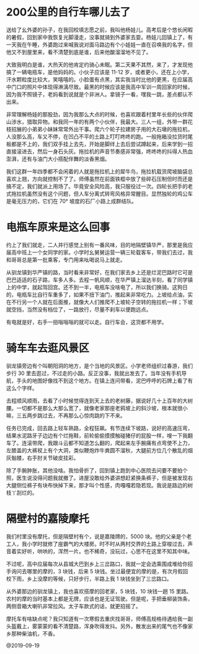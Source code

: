 # 200公里的自行车哪儿去了

送给了幺外婆的孙子，在我回校填志愿之前，我叫他杨娃儿。高考后是个悠长闲暇的暑假，回到家中我恢复光脚漫走，没事就骑到外婆家去耍。杨娃儿回镇上了，有一天我在午睡，外婆跑过来喊我说对面马路边有个小娃娃一直在召唤我的名字，但他又不到屋里来，看不清楚到底是谁，后来他酸溜溜地不见了。

大致我明白是谁，大热天的他肯定约骑心未眠。第二天果不其然，来了，才发现他搞了一辆电瓶车，是他妈妈的。小伙子应该是 11-12 岁，或者更小，还在上小学，汗水颗粒度比较大，笑嘻嘻的。小脸蛋有点黑，其实我当时比他的更黑，在应届高中门口的照片中体现得淋漓尽致。最黑的时候应该是我高中军训一周回家的时候，因为我不照镜子，老妈看到说就是个非洲人。拿镜子一看，嘿我一跳，差点都认不出来。

非常理解杨娃的那股劲，因为我那么大点的时候，也喜欢跟着村里年长些的伙伴爬山涉水，猎取异物。和我同一年的有两个小伙伴，我最大。三人一组，外带一群花枝招展的小弟弟小妹妹常常外出干事。爬六个轮子拉建房子用的大石墩的拖拉机，人没那么高，车又不停，在凹凸不平的土路上叮叮咚咚的跑。一般拖箱没拉货时尾板都是不上的，我们双手挂上去先，开始是脚绊上去后尝试蹲起来，后来学到一招直接滚进去，然后一身石头灰。拖拉机的声音节奏感非常强，咚咚咚的抖得人热血澎湃，还有与油门大小搭配伴舞的淡香黑烟。

我们这群一年四季都不会闲着的人就是拖拉机上的犀牛鸟，拖拉机载货爬坡脑袋总喜欢上翘，方向就控制不了了。师傅虽然在前面铁框中放了些碎石压制但时而还是搞不定，我们就派上用场了。毕竟安全风险高，我只服役过一次。四轮长把手的老式拖拉机虽然没有这个问题，但人车分离式转弯风格异常醒目。显然独轮的鸡公车是毫无压力的，它们在 70° 坡度的石厂小路上成群结队。

# 电瓶车原来是这么回事

约上了我们就走，二人并行感觉上别有一番风味，目的地隔壁镇华严，那里是我应届高中班上一个女同学的家。小学时幺舅舅运营一辆三轮载客车，带我们去过，我和哥哥总是第一批乘客，专门用来吆喝说马上就走。

从驯龙镇到华严镇的路，当时看来非常好，在我们家去乡上还是烂泥巴路时它可是巴巴适适的石子路，车多人多。去程一帆风顺，在华严镇上溜达半刻，看了同学镇上的中学，就起驾回宫。还不到一半，电瓶车没啥电了，所以我们换骑。这狗日的，电瓶车比自行车重多了，如果不扭下油门，推起来非常吃力。上坡给点油，实在不行另一个人就在后面推，就像大人们推爬不上坡轮子空转的拖拉机一样；下坡就空挡，当然没有档位了，一路放行，尽量不刹车以便跑远点。

有电就是好，右手一扭嗡嗡嗡的就可以走。自行车会，这货都不用学。

# 骑车车去逛风景区

驯龙镇旁边有个叫朝阳洞的地方，是个当地的风景区。小学老师组织过春游，我们步行 30 里去逛过，不过走的小路。反正没事，我就出发去了。当年没有手机导航，手头的地图好像找不到这个地方。在镇上连问带看，泥巴呼呼的石牌上看了有这么个字样。

去程顺风顺雨，去看了小时候觉得连到天上去的老树藤，据说好几十上百年的大树腰。一切都不是那么大那么宽了，就像老家那座老鸦坡上的斜沙坡，根本就很小嘛，三五两步跳过去，不再那么心惊肉跳的下不来。

任务已完成，回去路上轻车熟路，全程狂飙。有节连续下坡路，说好的高速压弯，结果水泥路牙子边边有个烂拖鞋，前轮偷偷摸摸触碰猪仔的屁股一样，嗖一下我翻车了。连滚带爬，我跟斗云都不知道怎么翻的，爬起来左手腕痛有点弯使不上力，左膝盖的大裤衩上有个大洞，类似鞭炮炸牛粪圆不溜秋，大腿前方位几个散乱的烟灰骷髅，右手肘关节破皮挂彩。

除了手腕肿胀，其他没啥。我怕骨折了，回到镇上跑到中心医院去问要不要拍个照，医生说没得问题我就撤了。进屋没敢给外婆讲想赶紧换条裤子，但是被发现右大腿侧位裤子有块布快掉下来，那才叫个性感，肉嘎嘎若隐若现。我说是路边的树枝丫刮烂的。

# 隔壁村的嘉陵摩托

我们村里没有摩托，但是隔壁村有个，说是嘉陵牌的，5000 块。他的父亲是个老工人，我小学时就修了座霸气的大楼房。时不时从两村交界的土路上穿梭过去，声音着实好听，哄哄的，浑然一片。也不稀奇，没玩过，心思不在这里不知其中味。

不过呢，高中应届每次从县城大巴到乡上三岔路口，我就一定会选乘围成堆给你招手询问去哪里的摩的，3 块钱，后来 5 块钱。坐过最便宜的摩的是，有次月假回校下雨，乡上没摩的等候，只好步行，半路上我 1 块钱坐到了三岔路口。

从外婆那边的驯龙镇上，我也喜欢搭摩的回老家，5 块钱，10 块钱一趟 15 里路。农村的摩的当时基本上都是无牌，应该也是无证驾驶。但是呢，手把垂柳装饰条，两侧音箱大喇叭非常拉风。太子车款式的话，就更招摇了。

摩托车有啥缺点呢？我只知道有一次寒假去重庆找哥哥，师傅高规格待遇给我一副头盔戴上，雾蒙蒙的看不清楚路，浑身吹得发抖。另外，散发出来的尾气也不像家乡那种柴油机，不香。

@2019-09-19

